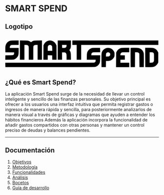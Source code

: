 # SMART SPEND 

## Logotipo
![Logotipo](images/Screenshot-2025-09-01-103347.svg)
---

## ¿Qué es Smart Spend? 
La aplicación Smart Spend surge de la necesidad de llevar un control inteligente y sencillo de las finanzas personales.
Su objetivo principal es ofrecer a los usuarios una interfaz intuitiva que permita registrar gastos o ingresos
de manera rápida y sencilla, para posteriormente analizarlos de manera visual a través de gráficas y diagramas que ayuden a entender los hábitos financieros
Además la aplicación incorpora la funcionalidad de añadir gastos compartidos con otras personas y mantener un control preciso de deudas y balances pendientes.

---


## Documentación 

1. [Objetivos](Readmes/1.Objetivos.md)
2. [Metodología](Readmes/2.Metodologia.md)
3. [Funcionalidades](Readmes/3.Funcionalidades.md)
4. [Análisis](Readmes/4.Analisis.md)
5. [Bocetos](Readmes/5.Bocetos.md)
6. [Guía de desarrollo](Readmes/6.GuiaDeDesarrollo.md)







